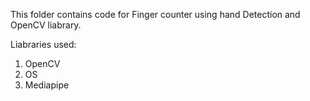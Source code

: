 This folder contains code for Finger counter using hand Detection and OpenCV liabrary.

Liabraries used:
1. OpenCV
2. OS
3. Mediapipe
